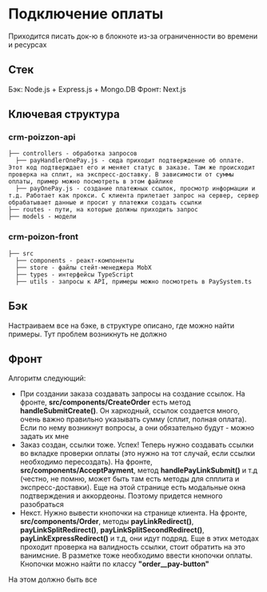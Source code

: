 # Подключение оплаты 
Приходится писать док-ю в блокноте из-за ограниченности во времени и ресурсах 
## Стек
Бэк: Node.js + Express.js + Mongo.DB
Фронт: Next.js 
## Ключевая структура
### crm-poizzon-api
```
├── controllers - обработка запросов
  ├── payHandlerOnePay.js - сюда приходит подтверждение об оплате. Этот код подтверждает его и меняет статус в заказе. Там же происходит проверка на сплит, на экспресс-доставку. В зависимости от суммы оплаты, пример можно посмотреть в этом файлике
  ├── payOnePay.js - создание платежных ссылок, просмотр информации и т.д. Работает как прокси. С клиента прилетает запрос на сервер, сервер обрабатывает данные и просит у платежки создать ссылки
├── routes - пути, на которые должны приходить запрос 
├── models - модели 
```
### crm-poizon-front
```
├── src
  ├── components - реакт-компоненты
  ├── store - файлы стейт-менеджера MobX
  ├── types - интерфейсы TypeScript
  ├── utils - запросы к API, примеры можно посмотреть в PaySystem.ts 
```
## Бэк
Настраиваем все на бэке, в структуре описано, где можно найти примеры. Тут проблем возникнуть не должно 
## Фронт
Алгоритм следующий: 
- При создании заказа создавать запросы на создание ссылок. На фронте, __src/components/CreateOrder__ есть метод __handleSubmitCreate()__. Он харкодный, ссылок создается много, очень важно правильно указывать сумму (сплит, полная оплата). Если по нему возникнут вопросы, а они обязательно будут - можно задать их мне 
- Заказ создан, ссылки тоже. Успех! Теперь нужно создавать ссылки во вкладке проверки оплаты (это нужно на тот случай, если ссылки необходимо пересоздать). На фронте, __src/components/AcceptPayment__, метод __handlePayLinkSubmit()__ и т.д (честно, не помню, может быть там есть методы для спплита и экспресс-доставки). Еще на этой странице есть модальные окна подтверждения и аккордеоны. Поэтому придется немного разобраться
- Некст. Нужно вывести кнопочки на странице клиента. На фронте, __src/components/Order__, методы __payLinkRedirect()__, __payLinkSplitRedirect()__, __payLinkSplitSecondRedirect()__, __payLinkExpressRedirect()__ и т.д, они идут подряд. Еще в этих методах проходит проверка на валидность ссылки, стоит обратить на это ванимсние. В разметке тоже необходимо ввести кнопочки оплаты. Кнопочки можно найти по классу __"order__pay-button"__
 
На этом должно быть все
